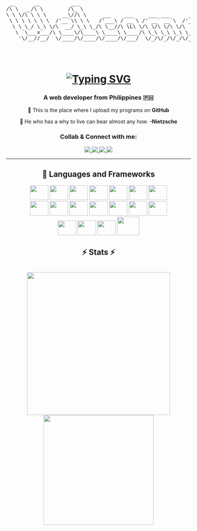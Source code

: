 
<pre align="center">
 __      __          ___                                        
/\ \  __/\ \        /\_ \                                       
\ \ \/\ \ \ \     __\//\ \     ___    ___     ___ ___      __   
 \ \ \ \ \ \ \  /'__`\\ \ \   /'___\ / __`\ /' __` __`\  /'__`\ 
  \ \ \_/ \_\ \/\  __/ \_\ \_/\ \__//\ \L\ \/\ \/\ \/\ \/\  __/ 
   \ `\___x___/\ \____\/\____\ \____\ \____/\ \_\ \_\ \_\ \____\
    '\/__//__/  \/____/\/____/\/____/\/___/  \/_/\/_/\/_/\/____/
                                                                
                                                                
   </pre>                                                                                             

<h1 align="center">
       <a href="https://git.io/typing-svg"><img src="https://readme-typing-svg.demolab.com?font=League+Spartan&size=37&duration=2000&pause=1000&color=E34234&center=true&vCenter=true&random=false&width=463&height=55&lines=Hello!+I+am+Ram+Baarde; An+Android+App+Developer;A+Full-Stack+Developer;A+Video+Editor" alt="Typing SVG" /></a>
</h1>

<h3 align="center">A web developer from Philippines 🇵🇭</h3>

<div align="center">
 
🚩 This is the place where I upload my programs on **GitHub**
 
🎯 He who has a why to live can bear almost any how. 
**-Nietzsche**

 </div>
<h3 align="center">Collab & Connect with me:</h3>
<div align="center"> 
  <a href="https://www.youtube.com/watch?v=UjsT6nZ8-cY" target="_blank">
    <img src="https://img.shields.io/badge/Resume-%234285F4.svg?style=for-the-badge&logo=google-cloud&logoColor=white" target="_blank" />
  </a>
  <a href="https://www.linkedin.com/in/ram-christopher-baarde-b1b531289/" target="_blank">
    <img src="https://img.shields.io/badge/LinkedIn-0077B5?style=for-the-badge&logo=linkedin&logoColor=white" target="_blank" />
  </a>
   <a href="mailto:ramchrist20@gmail.com">
    <img src="https://img.shields.io/badge/Gmail-333333?style=for-the-badge&logo=gmail&logoColor=red" />
  </a>
  <a href="https://www.youtube.com/watch?v=UjsT6nZ8-cY" target="_blank">
     <img src="https://img.shields.io/badge/Portfolio-FF5722?style=for-the-badge&logo=todoist&logoColor=white" target="_blank" /> 
  </a>

---



<div align="center">
<h2 align="center">🧰 Languages and Frameworks</h2>
    <img src="https://cdn.jsdelivr.net/gh/devicons/devicon/icons/bash/bash-original.svg" width="50px" height="40px"/>
    <img src="https://cdn.jsdelivr.net/gh/devicons/devicon/icons/kotlin/kotlin-original.svg" width="50px" height="40px"/>
    <img src="https://cdn.jsdelivr.net/gh/devicons/devicon/icons/cplusplus/cplusplus-plain.svg" width="50px" height="40px"/>
    <img src="https://cdn.jsdelivr.net/gh/devicons/devicon/icons/html5/html5-plain.svg" width="50px" height="40px"/>
    <img src="https://cdn.jsdelivr.net/gh/devicons/devicon/icons/css3/css3-plain.svg" width="50px" height="40px"/>
    <img src="https://cdn.jsdelivr.net/gh/devicons/devicon/icons/javascript/javascript-plain.svg" width="50px" height="40px"/>
    <img src="https://cdn.jsdelivr.net/gh/devicons/devicon/icons/java/java-original.svg" width="50px" height="40px"/>
</div>
<div align="center">
    <img src="https://cdn.jsdelivr.net/gh/devicons/devicon/icons/gradle/gradle-plain.svg" width="50px" height="40px"/>
    <img src="https://cdn.jsdelivr.net/gh/devicons/devicon/icons/mysql/mysql-original.svg" width="50px" height="40px"/>
    <img src="https://cdn.jsdelivr.net/gh/devicons/devicon/icons/python/python-plain.svg" width="50px" height="40px"/>
    <img src="https://cdn.jsdelivr.net/gh/devicons/devicon/icons/csharp/csharp-plain.svg" width="50px" height="40px"/>
    <img src="https://cdn.jsdelivr.net/gh/devicons/devicon/icons/c/c-original.svg" width="50px" height="40px"/>
    <img src="https://cdn.jsdelivr.net/gh/devicons/devicon/icons/xamarin/xamarin-original.svg" width="50px" height="40px"/>
    <img src="https://cdn.jsdelivr.net/gh/devicons/devicon/icons/xd/xd-line.svg" width="50px" height="40px"/>
</div>
<div align="center">
    <img src="https://cdn.jsdelivr.net/gh/devicons/devicon/icons/premierepro/premierepro-original.svg" width="50px" height="40px"/>
    <img src="https://cdn.jsdelivr.net/gh/devicons/devicon/icons/firebase/firebase-plain-wordmark.svg" width="50px" height="40px"/>
    <img src="https://cdn.jsdelivr.net/gh/devicons/devicon/icons/androidstudio/androidstudio-original.svg" width="50px" height="40px"/>
    <img src="https://www.vectorlogo.zone/logos/dotnet/dotnet-ar21.svg" width="60px" height="50px"/>
    
          
</div>

<h2 align="center">⚡ Stats ⚡</h2>
<br>
<div align=center>
<img width=390 src="https://github-readme-stats.vercel.app/api?username=tcker&show_icons=true&theme=dark" />
<img width="300" src="https://github-readme-stats.vercel.app/api/top-langs/?username=tcker&layout=compact&theme=dark" />
</div>

<br/>


